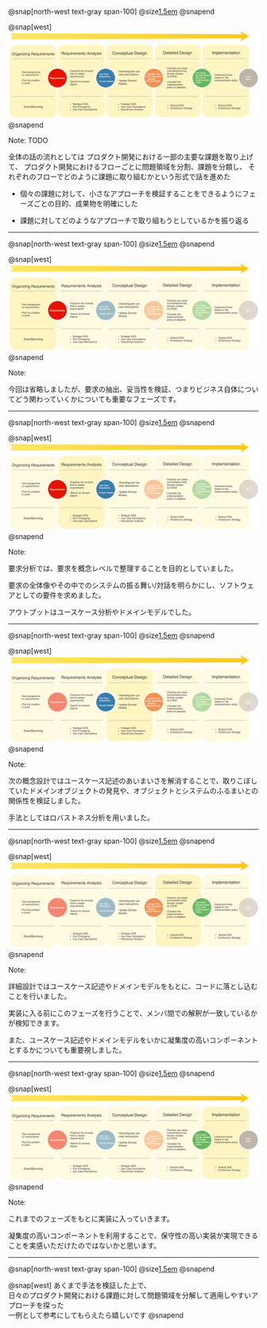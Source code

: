 @snap[north-west text-gray span-100]
@size[1.5em](Recap)
@snapend

@snap[west]
![development-flow](assets/img/development-flow.png)
@snapend

Note:
TODO

全体の話の流れとしては
プロダクト開発における一部の主要な課題を取り上げて、
プロダクト開発におけるフローごとに問題領域を分割、課題を分類し、
それぞれのフローでどのように課題に取り組むかという形式で話を進めた

- 個々の課題に対して、小さなアプローチを検証することをできるようにフェーズごとの目的、成果物を明確にした

- 課題に対してどのようなアプローチで取り組もうとしているかを振り返る

---
@snap[north-west text-gray span-100]
@size[1.5em](Recap)
@snapend

@snap[west]
![development-flow](assets/img/development-flow-focus1.png)
@snapend

Note:

今回は省略しましたが、要求の抽出、妥当性を検証、つまりビジネス自体についてどう関わっていくかについても重要なフェーズです。

---
@snap[north-west text-gray span-100]
@size[1.5em](Recap)
@snapend

@snap[west]
![development-flow](assets/img/development-flow-focus2.png)
@snapend

Note:

要求分析では、要求を概念レベルで整理することを目的としていました。

要求の全体像やその中でのシステムの振る舞い/対話を明らかにし、ソフトウェアとしての要件を求めました。

アウトプットはユースケース分析やドメインモデルでした。

---
@snap[north-west text-gray span-100]
@size[1.5em](Recap)
@snapend

@snap[west]
![development-flow](assets/img/development-flow-focus3.png)
@snapend

Note:

次の概念設計ではユースケース記述のあいまいさを解消することで、取りこぼしていたドメインオブジェクトの発見や、オブジェクトとシステムのふるまいとの関係性を検証しました。

手法としてはロバストネス分析を用いました。

---
@snap[north-west text-gray span-100]
@size[1.5em](Recap)
@snapend

@snap[west]
![development-flow](assets/img/development-flow-focus4.png)
@snapend

Note:

詳細設計ではユースケース記述やドメインモデルをもとに、コードに落とし込むことを行いました。

実装に入る前にこのフェーズを行うことで、メンバ間での解釈が一致しているかが検知できます。

また、ユースケース記述やドメインモデルをいかに凝集度の高いコンポーネントとするかについても重要視しました。

---
@snap[north-west text-gray span-100]
@size[1.5em](Recap)
@snapend

@snap[west]
![development-flow](assets/img/development-flow-focus5.png)
@snapend

Note:

これまでのフェーズをもとに実装に入っていきます。

凝集度の高いコンポーネントを利用することで、保守性の高い実装が実現できることを実感いただけたのではないかと思います。

---
@snap[north-west text-gray span-100]
@size[1.5em](Recap)
@snapend

@snap[west]
あくまで手法を検証した上で、  
日々のプロダクト開発における課題に対して問題領域を分解して適用しやすいアプローチを探った  
一例として参考にしてもらえたら嬉しいです
@snapend

